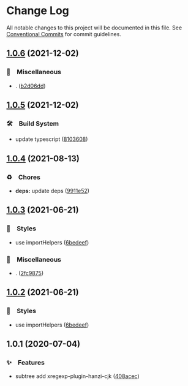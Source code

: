 # Change Log

All notable changes to this project will be documented in this file.
See [Conventional Commits](https://conventionalcommits.org) for commit guidelines.

## [1.0.6](https://github.com/bluelovers/ws-regexp/compare/@regexp-cjk/is-xregexp@1.0.5...@regexp-cjk/is-xregexp@1.0.6) (2021-12-02)


### 🔖　Miscellaneous

* . ([b2d06dd](https://github.com/bluelovers/ws-regexp/commit/b2d06dd89e9d2656db76b51c93348f92c3b5eaf5))





## [1.0.5](https://github.com/bluelovers/ws-regexp/compare/@regexp-cjk/is-xregexp@1.0.4...@regexp-cjk/is-xregexp@1.0.5) (2021-12-02)


### 🛠　Build System

* update typescript ([8103608](https://github.com/bluelovers/ws-regexp/commit/8103608b3535acc2493b8cfb10ca76cb6e6ddc1e))





## [1.0.4](https://github.com/bluelovers/ws-regexp/compare/@regexp-cjk/is-xregexp@1.0.3...@regexp-cjk/is-xregexp@1.0.4) (2021-08-13)


### ♻️　Chores

* **deps:** update deps ([9911e52](https://github.com/bluelovers/ws-regexp/commit/9911e52d7b63a7292ae15139cccf1737944a870e))





## [1.0.3](https://github.com/bluelovers/ws-regexp/compare/@regexp-cjk/is-xregexp@1.0.1...@regexp-cjk/is-xregexp@1.0.3) (2021-06-21)


### 💎　Styles

* use importHelpers ([6bedeef](https://github.com/bluelovers/ws-regexp/commit/6bedeefcb325c049cbdfaf3ba3fc3afa7140893d))


### 🔖　Miscellaneous

* . ([2fc9875](https://github.com/bluelovers/ws-regexp/commit/2fc9875ea48136c70e1dee845d4e1b14eca184a9))





## [1.0.2](https://github.com/bluelovers/ws-regexp/compare/@regexp-cjk/is-xregexp@1.0.1...@regexp-cjk/is-xregexp@1.0.2) (2021-06-21)


### 💎　Styles

* use importHelpers ([6bedeef](https://github.com/bluelovers/ws-regexp/commit/6bedeefcb325c049cbdfaf3ba3fc3afa7140893d))





## 1.0.1 (2020-07-04)


### ✨　Features

* subtree add xregexp-plugin-hanzi-cjk ([408acec](https://github.com/bluelovers/ws-regexp/commit/408acec50b7e7cd2bada2f348aad3a8c703acfba))
